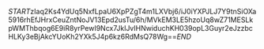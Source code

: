 $START$zIaq2Ks4YdUq5NxfLpaU6XpPZgT4m1LXVbj6/iJ0iYXPJLJ7Y9tnSiOXa5916rhEfJHrxCeuZntNoJV13Epd2usTu/6h/MVkEM3LE5hzoUq8wZ71MESLkpWMThbqog6E9iR8yrPewI9Ncx7JklJvIHNwiduchKH039opL3Guyr2eJzzbcHLKy3eBjAkcYUoKh2YXk5J4p6kz6RdMsQ78Wg==$END$